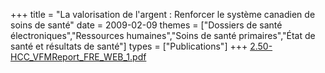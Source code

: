 +++
title = "La valorisation de l'argent : Renforcer le système canadien de soins de santé"
date = 2009-02-09
themes = ["Dossiers de santé électroniques","Ressources humaines","Soins de santé primaires","État de santé et résultats de santé"]
types = ["Publications"]
+++
[2.50-HCC_VFMReport_FRE_WEB_1.pdf](/files/2.50-HCC_VFMReport_FRE_WEB_1.pdf)
